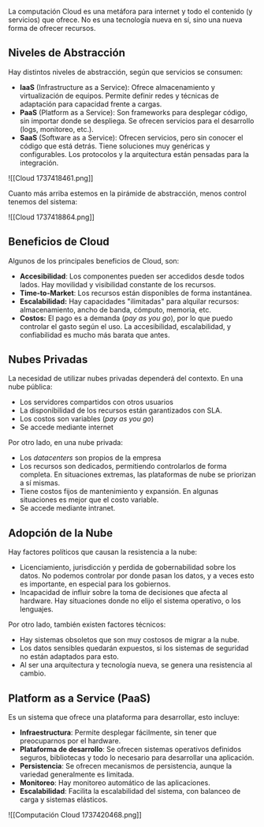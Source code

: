La computación Cloud es una metáfora para internet y todo el contenido (y servicios) que ofrece. No es una tecnología nueva en sí, sino una nueva forma de ofrecer recursos.

## Niveles de Abstracción

Hay distintos niveles de abstracción, según que servicios se consumen:

- **IaaS** (Infrastructure as a Service): Ofrece almacenamiento y virtualización de equipos. Permite definir redes y técnicas de adaptación para capacidad frente a cargas.
- **PaaS** (Platform as a Service): Son frameworks para desplegar código, sin importar donde se despliega. Se ofrecen servicios para el desarrollo (logs, monitoreo, etc.).
- **SaaS** (Software as a Service): Ofrecen servicios, pero sin conocer el código que está detrás. Tiene soluciones muy genéricas y configurables. Los protocolos y la arquitectura están pensadas para la integración.

![[Cloud 1737418461.png]]

Cuanto más arriba estemos en la pirámide de abstracción, menos control tenemos del sistema:

![[Cloud 1737418864.png]]

## Beneficios de Cloud

Algunos de los principales beneficios de Cloud, son:

- **Accesibilidad**: Los componentes pueden ser accedidos desde todos lados. Hay movilidad y visibilidad constante de los recursos.
- **Time-to-Market**: Los recursos están disponibles de forma instantánea.
- **Escalabilidad:** Hay capacidades "ilimitadas" para alquilar recursos: almacenamiento, ancho de banda, cómputo, memoria, etc.
- **Costos:** El pago es a demanda (*pay as you go*), por lo que puedo controlar el gasto según el uso. La accesibilidad, escalabilidad, y confiabilidad es mucho más barata que antes.

## Nubes Privadas

La necesidad de utilizar nubes privadas dependerá del contexto. En una nube pública:

- Los servidores compartidos con otros usuarios
- La disponibilidad de los recursos están garantizados con SLA.
- Los costos son variables (*pay as you go*)
- Se accede mediante internet

Por otro lado, en una nube privada:

- Los *datacenters* son propios de la empresa
- Los recursos son dedicados, permitiendo controlarlos de forma completa. En situaciones extremas, las plataformas de nube se priorizan a sí mismas.
- Tiene costos fijos de mantenimiento y expansión. En algunas situaciones es mejor que el costo variable.
- Se accede mediante intranet.

## Adopción de la Nube

Hay factores políticos que causan la resistencia a la nube:

- Licenciamiento, jurisdicción y perdida de gobernabilidad sobre los datos. No podemos controlar por donde pasan los datos, y a veces esto es importante, en especial para los gobiernos.
- Incapacidad de influir sobre la toma de decisiones que afecta al hardware. Hay situaciones donde no elijo el sistema operativo, o los lenguajes.

Por otro lado, también existen factores técnicos:

- Hay sistemas obsoletos que son muy costosos de migrar a la nube.
- Los datos sensibles quedarán expuestos, si los sistemas de seguridad no están adaptados para esto.
- Al ser una arquitectura y tecnología nueva, se genera una resistencia al cambio.

## Platform as a Service (PaaS)

Es un sistema que ofrece una plataforma para desarrollar, esto incluye:

- **Infraestructura**: Permite desplegar fácilmente, sin tener que preocuparnos por el hardware.
- **Plataforma de desarrollo**: Se ofrecen sistemas operativos definidos seguros, bibliotecas y todo lo necesario para desarrollar una aplicación.
- **Persistencia**: Se ofrecen mecanismos de persistencia, aunque la variedad generalmente es limitada.
- **Monitoreo**: Hay monitoreo automático de las aplicaciones.
- **Escalabilidad**: Facilita la escalabilidad del sistema, con balanceo de carga y sistemas elásticos.

![[Computación Cloud 1737420468.png]]
